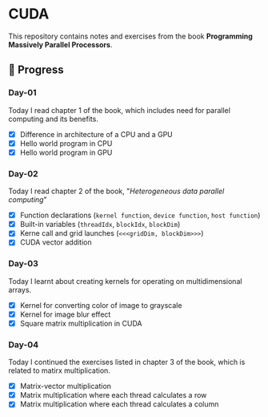 # CUDA
This repository contains notes and exercises from the book **Programming Massively Parallel Processors**.

## 🚀 Progress

### Day-01
Today I read chapter 1 of the book, which includes need for parallel computing and its benefits.
- [x] Difference in architecture of a CPU and a GPU
- [x] Hello world program in CPU
- [x] Hello world program in GPU

### Day-02
Today I read chapter 2 of the book, "*Heterogeneous data parallel computing*"
- [x] Function declarations (`kernel function`, `device function`, `host function`)
- [x] Built-in variables (`threadIdx`, `blockIdx`, `blockDim`)
- [x] Kerne call and grid launches (```<<<gridDim, blockDim>>>```)
- [x] CUDA vector addition

### Day-03
Today I learnt about creating kernels for operating on multidimensional arrays.
- [x] Kernel for converting color of image to grayscale
- [x] Kernel for image blur effect
- [x] Square matrix multiplication in CUDA

### Day-04
Today I continued the exercises listed in chapter 3 of the book, which is related to matirx multiplication.
- [x] Matrix-vector multiplication
- [x] Matrix multiplication where each thread calculates a row
- [x] Matrix multiplication where each thread calculates a column 